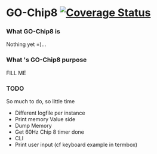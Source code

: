 GO-Chip8
[![Coverage Status](https://coveralls.io/repos/Oicho/GO-Chip8/badge.png)](https://coveralls.io/r/Oicho/GO-Chip8)
========
### What GO-Chip8 is
Nothing yet =)...


### What 's GO-Chip8 purpose
FILL ME

### TODO
So much to do, so little time

- Different logfile per instance
- Print memory Value side
- Dump Memory
- Get 60Hz Chip 8 timer done
- CLI
- Print user input (cf keyboard example in termbox)
